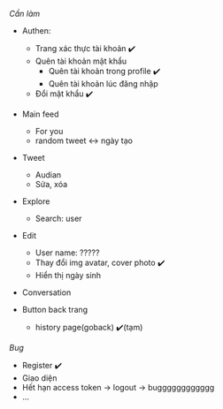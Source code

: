 _Cần làm_

- Authen:

  - Trang xác thực tài khoản ✔️
  - Quên tài khoản mật khẩu
    - Quên tài khoản trong profile ✔️
    - Quên tài khoản lúc đăng nhập
  - Đổi mật khẩu ✔️

- Main feed

  - For you
  - random tweet <-> ngày tạo

- Tweet

  - Audian
  - Sửa, xóa

- Explore

  - Search: user

- Edit

  - User name: ?????
  - Thay đổi img avatar, cover photo ✔️
  - Hiển thị ngày sinh

- Conversation

- Button back trang
  - history page(goback) ✔️(tạm)

_Bug_

- Register ✔️
- Giao diện
- Hết hạn access token -> logout -> bugggggggggggg
- ...
